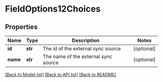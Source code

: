 # FieldOptions12Choices

## Properties
Name | Type | Description | Notes
------------ | ------------- | ------------- | -------------
**id** | **str** | The id of the external sync source | [optional] 
**name** | **str** | The name of the external sync source | [optional] 

[[Back to Model list]](../README.md#documentation-for-models) [[Back to API list]](../README.md#documentation-for-api-endpoints) [[Back to README]](../README.md)


